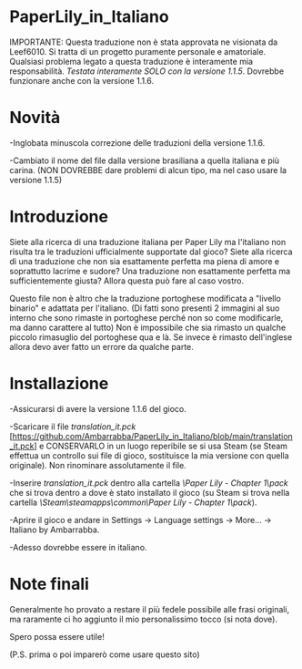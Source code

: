 # PaperLily_in_Italiano

IMPORTANTE:
Questa traduzione non è stata approvata ne visionata da Leef6010. Si tratta di un progetto puramente personale e amatoriale. Qualsiasi problema legato a questa traduzione è interamente mia responsabilità.
_Testata interamente SOLO con la versione 1.1.5_. Dovrebbe funzionare anche con la versione 1.1.6.


# Novità

-Inglobata minuscola correzione delle traduzioni della versione 1.1.6.

-Cambiato il nome del file dalla versione brasiliana a quella italiana e più carina. (NON DOVREBBE dare problemi di alcun tipo, ma nel caso usare la versione 1.1.5)


# Introduzione 

Siete alla ricerca di una traduzione italiana per Paper Lily ma l'italiano non risulta tra le traduzioni ufficialmente supportate dal gioco?
Siete alla ricerca di una traduzione che non sia esattamente perfetta ma piena di amore e soprattutto lacrime e sudore?
Una traduzione non esattamente perfetta ma sufficientemente giusta?
Allora questa può fare al caso vostro.


Questo file non è altro che la traduzione portoghese modificata a "livello binario" e adattata per l'italiano. (Di fatti sono presenti 2 immagini al suo interno che sono rimaste in portoghese perché non so come modificarle, ma danno carattere al tutto)
Non è impossibile che sia rimasto un qualche piccolo rimasuglio del portoghese qua e là. Se invece è rimasto dell'inglese allora devo aver fatto un errore da qualche parte.


# Installazione

-Assicurarsi di avere la versione 1.1.6 del gioco.

-Scaricare il file *translation_it.pck* [https://github.com/Ambarrabba/PaperLily_in_Italiano/blob/main/translation_it.pck] e CONSERVARLO in un luogo reperibile se si usa Steam (se Steam effettua un controllo sui file di gioco, sostituisce la mia versione con quella originale).
  Non rinominare assolutamente il file.

-Inserire *translation_it.pck* dentro alla cartella *\Paper Lily - Chapter 1\pack* che si trova dentro a dove è stato installato il gioco (su Steam si trova nella cartella  *\Steam\steamapps\common\Paper Lily - Chapter 1\pack*).

-Aprire il gioco e andare in Settings -> Language settings -> More... -> Italiano by Ambarrabba.

-Adesso dovrebbe essere in italiano.


# Note finali

Generalmente ho provato a restare il più fedele possibile alle frasi originali, ma raramente ci ho aggiunto il mio personalissimo tocco (si nota dove).

Spero possa essere utile!

(P.S. prima o poi imparerò come usare questo sito)



